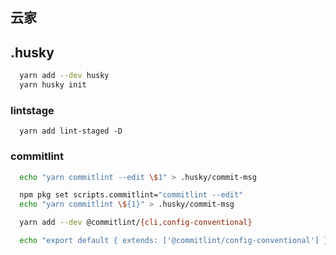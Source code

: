 ## 云家

## .husky

```sh
  yarn add --dev husky
  yarn husky init
```

### lintstage

```
  yarn add lint-staged -D
```

### commitlint

```sh
  echo "yarn commitlint --edit \$1" > .husky/commit-msg

  npm pkg set scripts.commitlint="commitlint --edit"
  echo "yarn commitlint \${1}" > .husky/commit-msg

  yarn add --dev @commitlint/{cli,config-conventional}

  echo "export default { extends: ['@commitlint/config-conventional'] };" > commitlint.config.js
```
